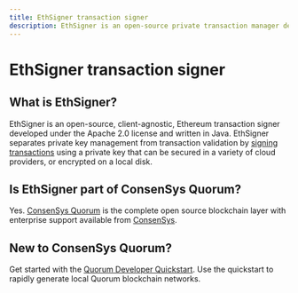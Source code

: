 ```yaml
---
title: EthSigner transaction signer
description: EthSigner is an open-source private transaction manager developed under the Apache 2.0 license and written in Java.
---
```


# EthSigner transaction signer

## What is EthSigner?

EthSigner is an open-source, client-agnostic, Ethereum transaction signer developed under the Apache 2.0 license and written in Java. EthSigner separates private key management from transaction validation by [signing transactions](Concepts/Overview.md) using a private key that can be secured in a variety of cloud providers, or encrypted on a local disk.

## Is EthSigner part of ConsenSys Quorum?

Yes. [ConsenSys Quorum](https://consensys.net/quorum/developers) is the complete open source blockchain layer with enterprise support available from [ConsenSys](https://consensys.net/quorum/contact-us).

## New to ConsenSys Quorum?

Get started with the [Quorum Developer Quickstart](Tutorials/Quorum-Dev-Quickstart.md). Use the quickstart to rapidly generate local Quorum blockchain networks.
